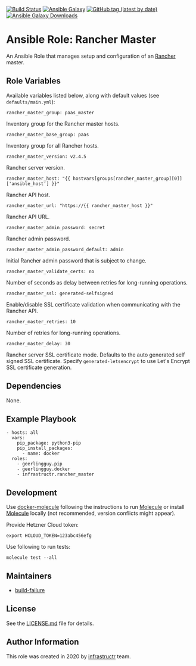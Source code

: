 [![Build Status](https://travis-ci.org/infrastructr/ansible-role-rancher-master.svg?branch=master)](https://travis-ci.org/infrastructr/ansible-role-rancher-master)
[![Ansible Galaxy](https://img.shields.io/badge/role-infrastructr.rancher_master-blue.svg)](https://galaxy.ansible.com/infrastructr/rancher_master/)
[![GitHub tag (latest by date)](https://img.shields.io/github/v/tag/infrastructr/ansible-role-rancher-master)](https://galaxy.ansible.com/infrastructr/rancher_master)
[![Ansible Galaxy Downloads](https://img.shields.io/ansible/role/d/49670.svg?color=blue)](https://galaxy.ansible.com/infrastructr/rancher_master/)

# Ansible Role: Rancher Master

An Ansible Role that manages setup and configuration of an [Rancher](https://rancher.com/docs/rancher/v2.x/en/installation/) master.

## Role Variables

Available variables listed below, along with default values (see `defaults/main.yml`):

    rancher_master_group: paas_master

Inventory group for the Rancher master hosts.

    rancher_master_base_group: paas

Inventory group for all Rancher hosts.        

    rancher_master_version: v2.4.5
    
Rancher server version.
    
    rancher_master_host: "{{ hostvars[groups[rancher_master_group][0]]['ansible_host'] }}"
    
Rancher API host.    
    
    rancher_master_url: "https://{{ rancher_master_host }}"
    
Rancher API URL.    
    
    rancher_master_admin_password: secret    

Rancher admin password.   
    
    rancher_master_admin_password_default: admin
   
Initial Rancher admin password that is subject to change.

    rancher_master_validate_certs: no

Number of seconds as delay between retries for long-running operations.

    rancher_master_ssl: generated-selfsigned

Enable/disable SSL certificate validation when communicating with the Rancher API.

    rancher_master_retries: 10
    
Number of retries for long-running operations.

    rancher_master_delay: 30
    
Rancher server SSL certificate mode. Defaults to the auto generated self signed SSL certificate. Specify `generated-letsencrypt` to use Let's Encrypt SSL certificate generation.

## Dependencies

None.

## Example Playbook

    - hosts: all
      vars:
        pip_package: python3-pip
        pip_install_packages:
          - name: docker    
      roles:
        - geerlingguy.pip
        - geerlingguy.docker    
        - infrastructr.rancher_master

## Development

Use [docker-molecule](https://github.com/infrastructr/docker-molecule) following the instructions to run [Molecule](https://molecule.readthedocs.io/en/stable/)
or install [Molecule](https://molecule.readthedocs.io/en/stable/) locally (not recommended, version conflicts might appear).

Provide Hetzner Cloud token:

    export HCLOUD_TOKEN=123abc456efg

Use following to run tests:

    molecule test --all

## Maintainers

- [build-failure](https://github.com/build-failure)

## License

See the [LICENSE.md](LICENSE.md) file for details.

## Author Information

This role was created in 2020 by [infrastructr](https://github.com/infrastructr) team.
